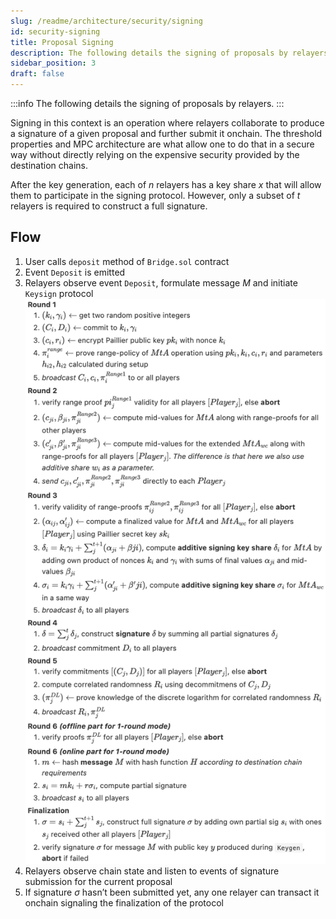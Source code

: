 ```yaml
---
slug: /readme/architecture/security/signing
id: security-signing
title: Proposal Signing
description: The following details the signing of proposals by relayers.
sidebar_position: 3
draft: false
---
```


:::info
The following details the signing of proposals by relayers.
:::

Signing in this context is an operation where relayers collaborate to produce a signature of a given proposal and further submit it onchain. The threshold properties and MPC architecture are what allow one to do that in a secure way without directly relying on the expensive security provided by the destination chains.

After the key generation, each of *n* relayers has a key share *x* that will allow them to participate in the signing protocol. However, only a subset of *t* relayers is required to construct a full signature.

## Flow 

1. User calls `deposit` method of `Bridge.sol` contract
2. Event `Deposit` is emitted
3. Relayers observe event `Deposit`, formulate message *M* and initiate `Keysign` protocol
    ![](<../../../static/assets/keysign_flow.png>)
4. Relayers observe chain state and listen to events of signature submission for the current proposal
5. If signature *σ* hasn’t been submitted yet, any one relayer can transact it onchain signaling the finalization of the protocol

